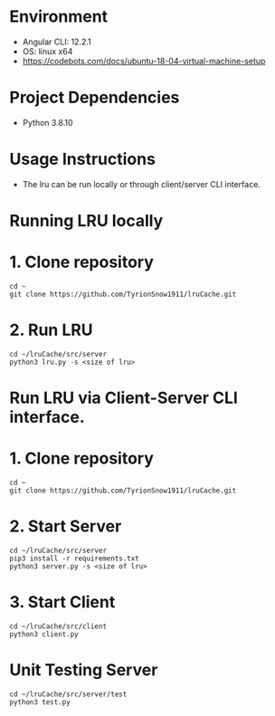 # Environment

- Angular CLI: 12.2.1
- OS: linux x64
- https://codebots.com/docs/ubuntu-18-04-virtual-machine-setup

# Project Dependencies

- Python 3.8.10

# Usage Instructions

- The lru can be run locally or through client/server CLI interface.

# Running LRU locally

# 1. Clone repository

```
cd ~
git clone https://github.com/TyrionSnow1911/lruCache.git
```

# 2. Run LRU

```
cd ~/lruCache/src/server
python3 lru.py -s <size of lru>
```

# Run LRU via Client-Server CLI interface.

# 1. Clone repository

```
cd ~
git clone https://github.com/TyrionSnow1911/lruCache.git
```

# 2. Start Server

```
cd ~/lruCache/src/server
pip3 install -r requirements.txt
python3 server.py -s <size of lru>
```

# 3. Start Client

```
cd ~/lruCache/src/client
python3 client.py
```

# Unit Testing Server

```
cd ~/lruCache/src/server/test
python3 test.py
```
